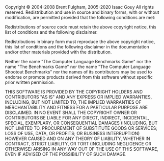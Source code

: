 Copyright © 2004-2008 Brent Fulgham, 2005-2020 Isaac Gouy
All rights reserved.
Redistribution and use in source and binary forms, with or without modification, are permitted provided that the following conditions are met:


Redistributions of source code must retain the above copyright notice, this list of conditions and the following disclaimer.


Redistributions in binary form must reproduce the above copyright notice, this list of conditions and the following disclaimer in the documentation and/or other materials provided with the distribution.


Neither the name "The Computer Language Benchmarks Game" nor the name "The Benchmarks Game" nor the name "The Computer Language Shootout Benchmarks" nor the names of its contributors may be used to endorse or promote products derived from this software without specific prior written permission.


THIS SOFTWARE IS PROVIDED BY THE COPYRIGHT HOLDERS AND CONTRIBUTORS "AS IS" AND ANY EXPRESS OR IMPLIED WARRANTIES, INCLUDING, BUT NOT LIMITED TO, THE IMPLIED WARRANTIES OF MERCHANTABILITY AND FITNESS FOR A PARTICULAR PURPOSE ARE DISCLAIMED. IN NO EVENT SHALL THE COPYRIGHT OWNER OR CONTRIBUTORS BE LIABLE FOR ANY DIRECT, INDIRECT, INCIDENTAL, SPECIAL, EXEMPLARY, OR CONSEQUENTIAL DAMAGES (INCLUDING, BUT NOT LIMITED TO, PROCUREMENT OF SUBSTITUTE GOODS OR SERVICES; LOSS OF USE, DATA, OR PROFITS; OR BUSINESS INTERRUPTION) HOWEVER CAUSED AND ON ANY THEORY OF LIABILITY, WHETHER IN CONTRACT, STRICT LIABILITY, OR TORT (INCLUDING NEGLIGENCE OR OTHERWISE) ARISING IN ANY WAY OUT OF THE USE OF THIS SOFTWARE, EVEN IF ADVISED OF THE POSSIBILITY OF SUCH DAMAGE.
